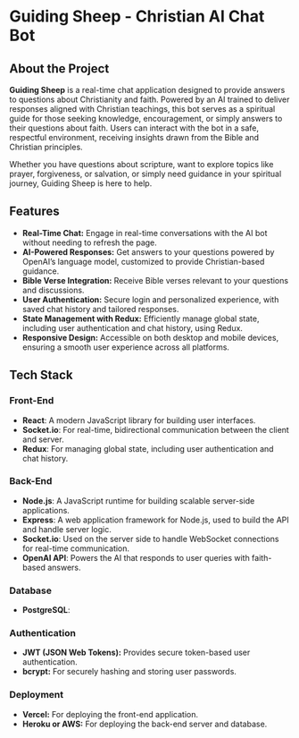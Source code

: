 # Guiding Sheep - Christian AI Chat Bot

## About the Project

**Guiding Sheep** is a real-time chat application designed to provide answers to questions about Christianity and faith. Powered by an AI trained to deliver responses aligned with Christian teachings, this bot serves as a spiritual guide for those seeking knowledge, encouragement, or simply answers to their questions about faith. Users can interact with the bot in a safe, respectful environment, receiving insights drawn from the Bible and Christian principles.

Whether you have questions about scripture, want to explore topics like prayer, forgiveness, or salvation, or simply need guidance in your spiritual journey, Guiding Sheep is here to help.

## Features

- **Real-Time Chat:** Engage in real-time conversations with the AI bot without needing to refresh the page.
- **AI-Powered Responses:** Get answers to your questions powered by OpenAI’s language model, customized to provide Christian-based guidance.
- **Bible Verse Integration:** Receive Bible verses relevant to your questions and discussions.
- **User Authentication:** Secure login and personalized experience, with saved chat history and tailored responses.
- **State Management with Redux:** Efficiently manage global state, including user authentication and chat history, using Redux.
- **Responsive Design:** Accessible on both desktop and mobile devices, ensuring a smooth user experience across all platforms.

## Tech Stack

### Front-End
- **React**: A modern JavaScript library for building user interfaces.
- **Socket.io**: For real-time, bidirectional communication between the client and server.
- **Redux**: For managing global state, including user authentication and chat history.

### Back-End
- **Node.js**: A JavaScript runtime for building scalable server-side applications.
- **Express**: A web application framework for Node.js, used to build the API and handle server logic.
- **Socket.io**: Used on the server side to handle WebSocket connections for real-time communication.
- **OpenAI API**: Powers the AI that responds to user queries with faith-based answers.

### Database
- **PostgreSQL**:

### Authentication
- **JWT (JSON Web Tokens):** Provides secure token-based user authentication.
- **bcrypt:** For securely hashing and storing user passwords.

### Deployment
- **Vercel:** For deploying the front-end application.
- **Heroku or AWS:** For deploying the back-end server and database.

